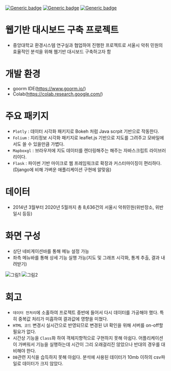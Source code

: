 [![Generic badge](https://img.shields.io/badge/OS-Ubuntu--18.04-purple.svg)](https://shields.io/)
[![Generic badge](https://img.shields.io/badge/Language-Python,HTML-blue.svg)](https://shields.io/)
[![Generic badge](https://img.shields.io/badge/Framework-Flask-orange.svg)](https://shields.io/)

# 웹기반 대시보드 구축 프로젝트
- 중앙대학교 환경시스템 연구실과 협업하여 진행한 프로젝트로 서울시 악취 민원의 효율적인 분석을 위해 웹기반 대시보드 구축하고자 함

# 개발 환경
- goorm IDE(https://www.goorm.io/)
- Colab(https://colab.research.google.com/)

# 주요 패키지
- `Plotly` : 데이터 시각화 패키지로 Bokeh 처럼 Java scrpit 기반으로 작동한다.  
- `Folium` : 지리정보 시각화 패키지로 leaflet.js 기반으로 지도를 그려주고 모바일에서도 쓸 수 있을만큼 가볍다.  
- `Mapboxgl` : 브라우저에 지도 데이터를 렌더링해주는 해주는 자바스크립트 라이브러리이다.  
- `Flask` : 파이썬 기반 마이크로 웹 프레임워크로 확장과 커스터마이징이 편리하다. (Django에 비해 가벼운 애플리케이션 구현에 알맞음)

# 데이터
- 2014년 3월부터 2020년 5월까지 총 8,636건의 서울시 악취민원(위반장소, 위반일시 등등)  

# 화면 구성
- 상단 네비게이션바를 통해 메뉴 설정 가능
- 좌측 메뉴바를 통해 상세 기능 실행 가능(지도 및 그래프 시각화, 통계 추출, 결과 내려받기)  

![그림1](https://user-images.githubusercontent.com/33515088/107912249-88c59500-6fa1-11eb-8d75-98dd9fc25d5d.png)
![그림2](https://user-images.githubusercontent.com/33515088/107914680-50748580-6fa6-11eb-9eb4-022d9218d449.png)


# 회고
- `데이터 전처리`에 소홀하여 프로젝트 중반에 들어서 다시 데이터를 가공해야 했다. 특히 중복값 처리가 미흡하여 결과값에 영향을 미쳤다.
- `HTML 코드` 변경시 실시간으로 반영되므로 변경된 UI 확인을 위해 서버를 on-off할 필요가 없다.
- 시간상 기능을 `Class`화 하여 객체지향적으로 구현하지 못해 아쉽다. 어플리케이션이 가벼워서 기능을 실행하는데 시간이 그리 오래걸리진 않았으나 반대의 경우를 대비해야 한다.
- `DB`관련 지식을 습득하지 못해 아쉽다. 분석에 사용된 데이터가 10mb 이하의 csv파일로 데이터가 크지 않았다.  
